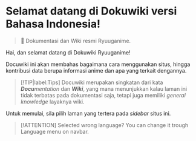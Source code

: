 # Selamat datang di Dokuwiki versi Bahasa Indonesia!

> 🧠 Dokumentasi dan Wiki resmi Ryuuganime.

Hai, dan selamat datang di Dokuwiki Ryuuganime!

Docuwiki ini akan membahas bagaimana cara menggunakan situs, hingga kontribusi data berupa informasi anime dan apa yang terkait dengannya.

> [!TIP|label:Tips]
> Docuwiki merupakan singkatan dari kata _**Docu**mentation_ dan _**Wiki**_, yang mana menunjukkan kalau laman ini tidak terbatas pada dokumentasi saja, tetapi juga memiliki *general knowledge* layaknya wiki.

Untuk memulai, sila pilih laman yang tertera pada *sidebar* situs ini.

> [!ATTENTION]
> Selected wrong language? You can change it trough Language menu on navbar. 